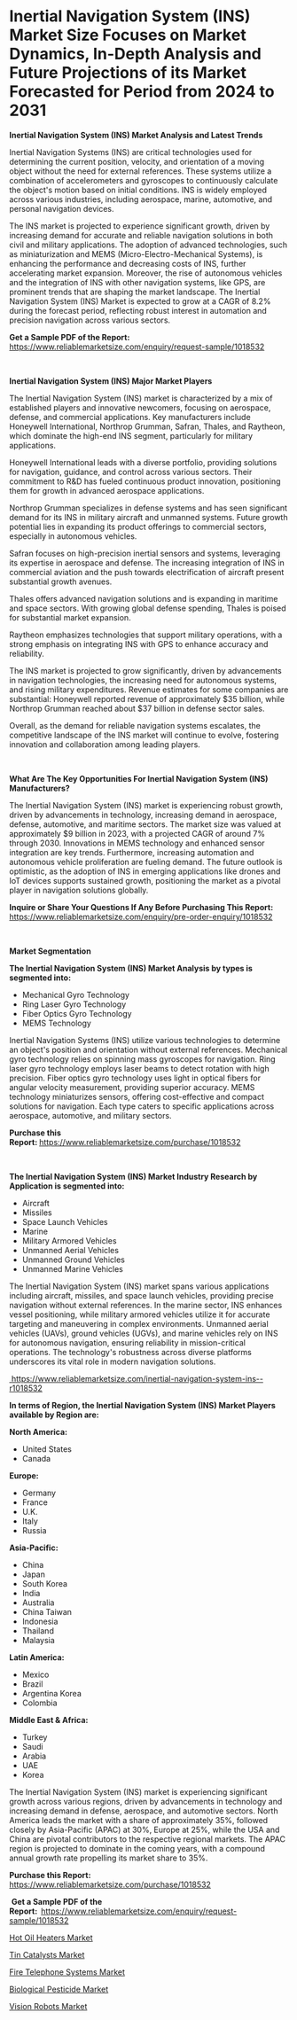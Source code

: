 <p><h1>Inertial Navigation System (INS) Market Size Focuses on Market Dynamics, In-Depth Analysis and Future Projections of its Market Forecasted for Period from 2024 to 2031</h1></p><p><strong>Inertial Navigation System (INS) Market Analysis and Latest Trends</strong></p>
<p><p>Inertial Navigation Systems (INS) are critical technologies used for determining the current position, velocity, and orientation of a moving object without the need for external references. These systems utilize a combination of accelerometers and gyroscopes to continuously calculate the object's motion based on initial conditions. INS is widely employed across various industries, including aerospace, marine, automotive, and personal navigation devices.</p><p>The INS market is projected to experience significant growth, driven by increasing demand for accurate and reliable navigation solutions in both civil and military applications. The adoption of advanced technologies, such as miniaturization and MEMS (Micro-Electro-Mechanical Systems), is enhancing the performance and decreasing costs of INS, further accelerating market expansion. Moreover, the rise of autonomous vehicles and the integration of INS with other navigation systems, like GPS, are prominent trends that are shaping the market landscape. The Inertial Navigation System (INS) Market is expected to grow at a CAGR of 8.2% during the forecast period, reflecting robust interest in automation and precision navigation across various sectors.</p></p>
<p><strong>Get a Sample PDF of the Report:&nbsp;</strong> <a href="https://www.reliablemarketsize.com/enquiry/request-sample/1018532">https://www.reliablemarketsize.com/enquiry/request-sample/1018532</a></p>
<p>&nbsp;</p>
<p><strong>Inertial Navigation System (INS) Major Market Players</strong></p>
<p><p>The Inertial Navigation System (INS) market is characterized by a mix of established players and innovative newcomers, focusing on aerospace, defense, and commercial applications. Key manufacturers include Honeywell International, Northrop Grumman, Safran, Thales, and Raytheon, which dominate the high-end INS segment, particularly for military applications.</p><p>Honeywell International leads with a diverse portfolio, providing solutions for navigation, guidance, and control across various sectors. Their commitment to R&D has fueled continuous product innovation, positioning them for growth in advanced aerospace applications.</p><p>Northrop Grumman specializes in defense systems and has seen significant demand for its INS in military aircraft and unmanned systems. Future growth potential lies in expanding its product offerings to commercial sectors, especially in autonomous vehicles.</p><p>Safran focuses on high-precision inertial sensors and systems, leveraging its expertise in aerospace and defense. The increasing integration of INS in commercial aviation and the push towards electrification of aircraft present substantial growth avenues.</p><p>Thales offers advanced navigation solutions and is expanding in maritime and space sectors. With growing global defense spending, Thales is poised for substantial market expansion.</p><p>Raytheon emphasizes technologies that support military operations, with a strong emphasis on integrating INS with GPS to enhance accuracy and reliability.</p><p>The INS market is projected to grow significantly, driven by advancements in navigation technologies, the increasing need for autonomous systems, and rising military expenditures. Revenue estimates for some companies are substantial: Honeywell reported revenue of approximately $35 billion, while Northrop Grumman reached about $37 billion in defense sector sales.</p><p>Overall, as the demand for reliable navigation systems escalates, the competitive landscape of the INS market will continue to evolve, fostering innovation and collaboration among leading players.</p></p>
<p>&nbsp;</p>
<p><strong>What Are The Key Opportunities For Inertial Navigation System (INS) Manufacturers?</strong></p>
<p><p>The Inertial Navigation System (INS) market is experiencing robust growth, driven by advancements in technology, increasing demand in aerospace, defense, automotive, and maritime sectors. The market size was valued at approximately $9 billion in 2023, with a projected CAGR of around 7% through 2030. Innovations in MEMS technology and enhanced sensor integration are key trends. Furthermore, increasing automation and autonomous vehicle proliferation are fueling demand. The future outlook is optimistic, as the adoption of INS in emerging applications like drones and IoT devices supports sustained growth, positioning the market as a pivotal player in navigation solutions globally.</p></p>
<p><strong>Inquire or Share Your Questions If Any Before Purchasing This Report:</strong> <a href="https://www.reliablemarketsize.com/enquiry/pre-order-enquiry/1018532">https://www.reliablemarketsize.com/enquiry/pre-order-enquiry/1018532</a></p>
<p>&nbsp;</p>
<p><strong>Market Segmentation</strong></p>
<p><strong>The Inertial Navigation System (INS) Market Analysis by types is segmented into:</strong></p>
<p><ul><li>Mechanical Gyro Technology</li><li>Ring Laser Gyro Technology</li><li>Fiber Optics Gyro Technology</li><li>MEMS Technology</li></ul></p>
<p><p>Inertial Navigation Systems (INS) utilize various technologies to determine an object's position and orientation without external references. Mechanical gyro technology relies on spinning mass gyroscopes for navigation. Ring laser gyro technology employs laser beams to detect rotation with high precision. Fiber optics gyro technology uses light in optical fibers for angular velocity measurement, providing superior accuracy. MEMS technology miniaturizes sensors, offering cost-effective and compact solutions for navigation. Each type caters to specific applications across aerospace, automotive, and military sectors.</p></p>
<p><strong>Purchase this Report:&nbsp;</strong><a href="https://www.reliablemarketsize.com/purchase/1018532">https://www.reliablemarketsize.com/purchase/1018532</a></p>
<p>&nbsp;</p>
<p><strong>The Inertial Navigation System (INS) Market Industry Research by Application is segmented into:</strong></p>
<p><ul><li>Aircraft</li><li>Missiles</li><li>Space Launch Vehicles</li><li>Marine</li><li>Military Armored Vehicles</li><li>Unmanned Aerial Vehicles</li><li>Unmanned Ground Vehicles</li><li>Unmanned Marine Vehicles</li></ul></p>
<p><p>The Inertial Navigation System (INS) market spans various applications including aircraft, missiles, and space launch vehicles, providing precise navigation without external references. In the marine sector, INS enhances vessel positioning, while military armored vehicles utilize it for accurate targeting and maneuvering in complex environments. Unmanned aerial vehicles (UAVs), ground vehicles (UGVs), and marine vehicles rely on INS for autonomous navigation, ensuring reliability in mission-critical operations. The technology's robustness across diverse platforms underscores its vital role in modern navigation solutions.</p></p>
<p><a href="https://www.reliablemarketsize.com/inertial-navigation-system-ins--r1018532">&nbsp;https://www.reliablemarketsize.com/inertial-navigation-system-ins--r1018532</a></p>
<p><strong>In terms of Region, the Inertial Navigation System (INS) Market Players available by Region are:</strong></p>
<p>
    <p> <strong> North America: </strong>
        <ul>
            <li>United States</li>
            <li>Canada</li>
        </ul>
        </p> 
    <p> <strong> Europe: </strong>
        <ul>
            <li>Germany</li>
            <li>France</li>
            <li>U.K.</li>
            <li>Italy</li>
            <li>Russia</li>
        </ul>
        </p> 
    <p> <strong> Asia-Pacific: </strong>
        <ul>
            <li>China</li>
            <li>Japan</li>
            <li>South Korea</li>
            <li>India</li>
            <li>Australia</li>
            <li>China Taiwan</li>
            <li>Indonesia</li>
            <li>Thailand</li>
            <li>Malaysia</li>
        </ul>
        </p> 
    <p> <strong> Latin America: </strong>
        <ul>
            <li>Mexico</li>
            <li>Brazil</li>
            <li>Argentina Korea</li>
            <li>Colombia</li>
        </ul>
        </p> 
    <p> <strong> Middle East & Africa: </strong>
        <ul>
            <li>Turkey</li>
            <li>Saudi</li>
            <li>Arabia</li>
            <li>UAE</li>
            <li>Korea</li>
        </ul>
    </p>
    </p>
<p><p>The Inertial Navigation System (INS) market is experiencing significant growth across various regions, driven by advancements in technology and increasing demand in defense, aerospace, and automotive sectors. North America leads the market with a share of approximately 35%, followed closely by Asia-Pacific (APAC) at 30%, Europe at 25%, while the USA and China are pivotal contributors to the respective regional markets. The APAC region is projected to dominate in the coming years, with a compound annual growth rate propelling its market share to 35%.</p></p>
<p><strong>Purchase this Report: </strong><a href="https://www.reliablemarketsize.com/purchase/1018532">https://www.reliablemarketsize.com/purchase/1018532</a></p>
<p>&nbsp;<strong>Get a Sample PDF of the Report:&nbsp;&nbsp;</strong><a href="https://www.reliablemarketsize.com/enquiry/request-sample/1018532">https://www.reliablemarketsize.com/enquiry/request-sample/1018532</a></p>
<p><strong></strong></p>
<p><p><a href="https://medium.com/@arteedvaara9/the-hot-oil-heaters-market-has-experienced-impressive-growth-in-recent-years-expanding-its-801ba1f9f13a">Hot Oil Heaters Market</a></p><p><a href="https://www.linkedin.com/pulse/tin-catalysts-market-industry-trends-forecast-period-from-t0azc?trackingId=UTl0kyuCSa6l64qS3JQ2wQ%3D%3D">Tin Catalysts Market</a></p><p><a href="https://medium.com/@carolynwatkins697/this-report-on-fire-telephone-systems-market-is-a-comprehensive-analysis-of-market-shares-2f59a2b2fed0">Fire Telephone Systems Market</a></p><p><a href="https://issuu.com/reportprime-2/docs/biological-pesticide-market-size-20_6fdfe286bad7b1">Biological Pesticide Market</a></p><p><a href="https://www.linkedin.com/pulse/vision-robots-market-share-size-trends-industry-analysis-report-heujf?trackingId=78R%2FRNgESQWUOS22x12%2F5Q%3D%3D">Vision Robots Market</a></p></p>